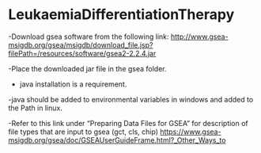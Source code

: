# LeukaemiaDifferentiationTherapy
-Download gsea software from the following link:
http://www.gsea-msigdb.org/gsea/msigdb/download_file.jsp?filePath=/resources/software/gsea2-2.2.4.jar

-Place the downloaded jar file in the gsea folder.

- java installation is a requirement.

-java should be added to environmental variables in windows and added to the Path in linux.

-Refer to this link under “Preparing Data Files for GSEA” for description of file types that are input to gsea (gct, cls, chip)
https://www.gsea-msigdb.org/gsea/doc/GSEAUserGuideFrame.html?_Other_Ways_to
